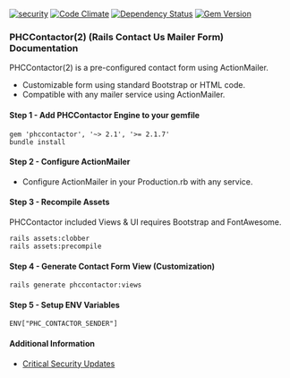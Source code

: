 [![security](https://hakiri.io/github/PHCNetworks/phc-contactor/master.svg)](https://hakiri.io/github/PHCNetworks/phc-contactor/master)
[![Code Climate](https://codeclimate.com/github/PHCNetworks/phc-contactor/badges/gpa.svg)](https://codeclimate.com/github/PHCNetworks/phc-contactor)
[![Dependency Status](https://gemnasium.com/badges/github.com/PHCNetworks/phc-contactor.svg)](https://gemnasium.com/github.com/PHCNetworks/phc-contactor)
[![Gem Version](https://badge.fury.io/rb/phccontactor.svg)](https://badge.fury.io/rb/phccontactor)  
  
### PHCContactor(2) (Rails Contact Us Mailer Form) Documentation
PHCContactor(2) is a pre-configured contact form using ActionMailer.
  
- Customizable form using standard Bootstrap or HTML code.  
- Compatible with any mailer service using ActionMailer.  
  
#### Step 1 - Add PHCContactor Engine to your gemfile  
  
	gem 'phccontactor', '~> 2.1', '>= 2.1.7'
	bundle install
  
#### Step 2 - Configure ActionMailer 
  
- Configure ActionMailer in your Production.rb with any service.  
  
#### Step 3 - Recompile Assets  
PHCContactor included Views & UI requires Bootstrap and FontAwesome.
  
	rails assets:clobber
	rails assets:precompile

#### Step 4 - Generate Contact Form View (Customization)  
  
	rails generate phccontactor:views
  
#### Step 5 - Setup ENV Variables  
  
	ENV["PHC_CONTACTOR_SENDER"]  
  

#### Additional Information

- [Critical Security Updates](https://github.com/PHCNetworks/phc-contactor/wiki/Critical-Security-Updates)
